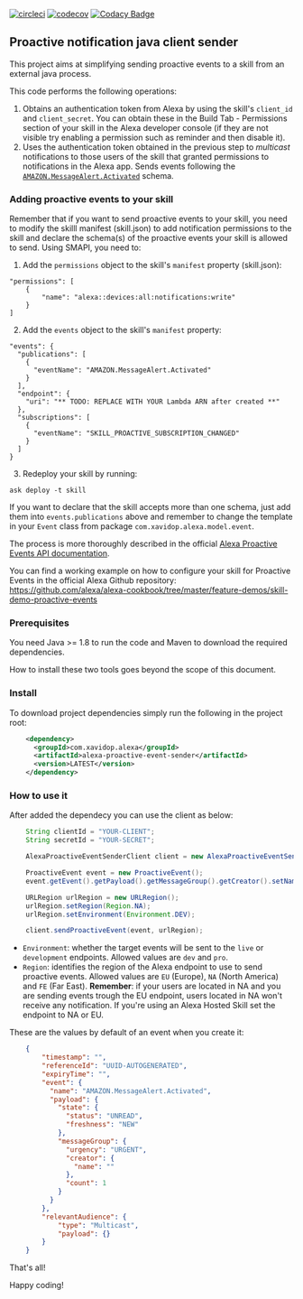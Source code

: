 [![circleci](https://circleci.com/gh/xavidop/alexa-proactive-event-sender.svg?style=shield )](https://app.circleci.com/pipelines/github/xavidop/alexa-proactive-event-sender)
[![codecov](https://codecov.io/gh/xavidop/alexa-proactive-event-sender/branch/master/graph/badge.svg)](https://codecov.io/gh/xavidop/alexa-proactive-event-sender)
[![Codacy Badge](https://api.codacy.com/project/badge/Grade/9f9d71d7893a4fac9f4a5888d3b5b1a0)](https://www.codacy.com/manual/xavierportillaedo/alexa-proactive-event-sender?utm_source=github.com&amp;utm_medium=referral&amp;utm_content=xavidop/alexa-proactive-event-sender&amp;utm_campaign=Badge_Grade)

## Proactive notification java client sender

This project aims at simplifying sending proactive events to a skill from an external java process. 

This code performs the following operations:
1. Obtains an authentication token from Alexa by using the skill's ```client_id``` and ```client_secret```. You can obtain these in the Build Tab - Permissions section of your skill in the Alexa developer console (if they are not visible try enabling a permission such as reminder and then disable it).
2. Uses the authentication token obtained in the previous step to *multicast* notifications to those users of the skill that granted permissions to notifications in the Alexa app. Sends events following the [```AMAZON.MessageAlert.Activated```](https://developer.amazon.com/docs/smapi/schemas-for-proactive-events.html#message-alert) schema.

### Adding proactive events to your skill

Remember that if you want to send proactive events to your skill, you need to modify the skilll manifest (skill.json) to add notification permissions to the skill and declare the schema(s) of the proactive events your skill is allowed to send. Using SMAPI, you need to:

1. Add the ```permissions``` object to the skill's ```manifest``` property (skill.json):

<p>

    "permissions": [
        {
            "name": "alexa::devices:all:notifications:write"
        }
    ]

2. Add the ```events``` object to the skill's ```manifest``` property:

<p>

    "events": {
      "publications": [
        {
          "eventName": "AMAZON.MessageAlert.Activated"
        }
      ],
      "endpoint": {
        "uri": "** TODO: REPLACE WITH YOUR Lambda ARN after created **"
      },
      "subscriptions": [
        {
          "eventName": "SKILL_PROACTIVE_SUBSCRIPTION_CHANGED"
        }
      ]
    }

3. Redeploy your skill by running:

<p>

    ask deploy -t skill

If you want to declare that the skill accepts more than one schema, just add them into ```events.publications``` above and remember to change the template in your ```Event``` class from package ```com.xavidop.alexa.model.event```.

The process is more thoroughly described in the official [Alexa Proactive Events API documentation](https://developer.amazon.com/docs/smapi/proactive-events-api.html#onboard-smapi). 

You can find a working example on how to configure your skill for Proactive Events in the official Alexa Github repository: https://github.com/alexa/alexa-cookbook/tree/master/feature-demos/skill-demo-proactive-events

### Prerequisites

You need Java >= 1.8 to run the code and Maven to download the required dependencies.

How to install these two tools goes beyond the scope of this document.

### Install

To download project dependencies simply run the following in the project root:

```xml
    <dependency>
      <groupId>com.xavidop.alexa</groupId>
      <artifactId>alexa-proactive-event-sender</artifactId>
      <version>LATEST</version>
    </dependency>
```

### How to use it

After added the dependecy you can use the client as below:

```java
    String clientId = "YOUR-CLIENT";
    String secretId = "YOUR-SECRET";

    AlexaProactiveEventSenderClient client = new AlexaProactiveEventSenderClient(clientId, secretId);

    ProactiveEvent event = new ProactiveEvent();
    event.getEvent().getPayload().getMessageGroup().getCreator().setName("Test");

    URLRegion urlRegion = new URLRegion();
    urlRegion.setRegion(Region.NA);
    urlRegion.setEnvironment(Environment.DEV);

    client.sendProactiveEvent(event, urlRegion);
```
    
* ```Environment```: whether the target events will be sent to the ```live``` or ```development``` endpoints. Allowed values are ```dev``` and ```pro```.
* ```Region```: identifies the region of the Alexa endpoint to use to send proactive events. Allowed values are ```EU``` (Europe), ```NA``` (North America) and ```FE``` (Far East). **Remember**: if your users are located in NA and you are sending events trough the EU endpoint, users located in NA won't receive any notification. If you're using an Alexa Hosted Skill set the endpoint to NA or EU.

These are the values by default of an event when you create it:

```json
    {
        "timestamp": "",
        "referenceId": "UUID-AUTOGENERATED",
        "expiryTime": "",
        "event": {
          "name": "AMAZON.MessageAlert.Activated",
          "payload": {
            "state": {
              "status": "UNREAD",
              "freshness": "NEW"
            },
            "messageGroup": {
              "urgency": "URGENT",
              "creator": {
                "name": ""
              },
              "count": 1
            }
          }
        },
        "relevantAudience": {
            "type": "Multicast",
            "payload": {}
        }
    }
```

That's all!

Happy coding!
